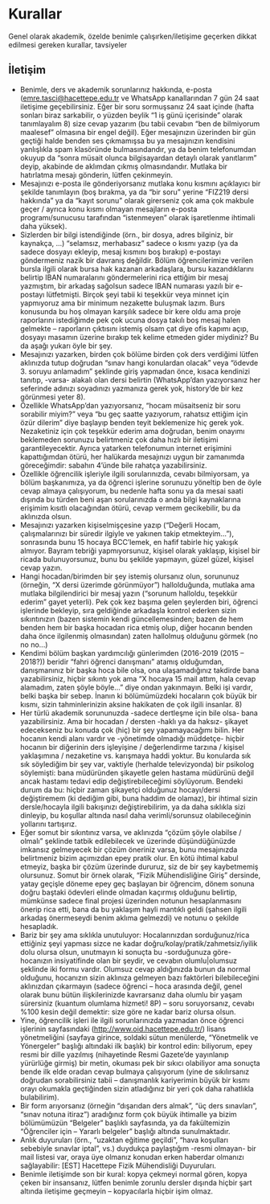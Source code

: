# Kurallar
Genel olarak akademik, özelde benimle çalışırken/iletişime geçerken dikkat edilmesi gereken kurallar, tavsiyeler

## İletişim
* Benimle, ders ve akademik sorunlarınız hakkında, e-posta ([emre.tasci@hacettepe.edu.tr](mailto:emre.tasci@hacettepe.edu.tr) ve WhatsApp kanallarından 7 gün 24 saat iletişime geçebilirsiniz. Eğer bir soru sormuşsanız 24 saat içinde (hafta sonları biraz sarkabilir, o yüzden beylik “1 iş günü içerisinde” olarak tanımlayalım 8) size cevap yazarım (bu tabii cevabın “ben de bilmiyorum maalesef” olmasına bir engel değil). Eğer mesajınızın üzerinden bir gün geçtiği halde benden ses çıkmamışsa bu ya mesajınızın kendisini yanlışlıkla spam klasöründe bulmasındandır, ya da benim telefonumdan okuyup da “sonra müsait olunca bilgisayardan detaylı olarak yanıtlarım” deyip, akabinde de aklımdan çıkmış olmasındandır. Mutlaka bir hatırlatma mesajı gönderin, lütfen çekinmeyin.
* Mesajınızı e-posta ile gönderiyorsanız mutlaka konu kısmını açıklayıcı bir şekilde tanımlayın (boş bırakma, ya da “bir soru” yerine “FIZ219 dersi hakkında” ya da “kayıt sorunu” olarak girerseniz çok ama çok makbule geçer / ayrıca konu kısmı olmayan mesajların e-posta programı/sunucusu tarafından “istenmeyen” olarak işaretlenme ihtimali daha yüksek).
* Sizlerden bir bilgi istendiğinde (örn., bir dosya, adres bilginiz, bir kaynakça, ...) “selamsız, merhabasız” sadece o kısmı yazıp (ya da sadece dosyayı ekleyip, mesaj kısmını boş bırakıp) e-postayı göndermeniz nazik bir davranış değildir. Bölüm öğrencilerimize verilen bursla ilgili olarak bursa hak kazanan arkadaşlara, bursu kazandıklarını belirtip IBAN numaralarını göndermelerini rica ettiğim bir mesaj yazmıştım, bir arkadaş sağolsun sadece IBAN numarası yazılı bir e-postayı lütfetmişti. Birçok şeyi tabii ki teşekkür veya minnet için yapmıyoruz ama bir minimum nezakette buluşmak lazım. Burs konusunda bu hoş olmayan karşılık sadece bir kere oldu ama proje raporlarını istediğimde pek çok ucuna dosya takılı boş mesaj halen gelmekte – raporların çıktısını istemiş olsam çat diye ofis kapımı açıp, dosyayı masamın üzerine bırakıp tek kelime etmeden gider miydiniz? Bu da aşağı yukarı öyle bir şey.
* Mesajınızı yazarken, birden çok bölüme birden çok ders verdiğimi lütfen aklınızda tutup doğrudan “sınav hangi konulardan olacak” veya “ödevde 3. soruyu anlamadım” şeklinde giriş yapmadan önce, kısaca kendinizi tanıtıp, -varsa- alakalı olan dersi belirtin (WhatsApp’dan yazıyorsanız her seferinde adınızı soyadınızı yazmanıza gerek yok, history’de bir kez görünmesi yeter 8).
* Özellikle WhatsApp’dan yazıyorsanız, “hocam müsaitseniz bir soru sorabilir miyim?” veya “bu geç saatte yazıyorum, rahatsız ettiğim için özür dilerim” diye başlayıp benden teyit beklemenize hiç gerek yok. Nezaketiniz için çok teşekkür ederim ama doğrudan, benim onayımı beklemeden sorunuzu belirtmeniz çok daha hızlı bir iletişimi garantileyecektir. Ayrıca yatarken telefonumun internet erişimini kapattığımdan  ötürü, her halükarda mesajınızı uygun bir zamanımda göreceğimdir: sabahın 4’ünde bile rahatça yazabilirsiniz.
* Özellikle öğrencilik işleriyle ilgili sorularınızda, cevabı bilmiyorsam, ya bölüm başkanımıza, ya da öğrenci işlerine sorunuzu yöneltip ben de öyle cevap almaya çalışıyorum, bu nedenle hafta sonu ya da mesai saati dışında bu türden beni aşan sorularınızda o anda bilgi kaynaklarına erişimim kısıtlı olacağından ötürü, cevap vermem gecikebilir, bu da aklınızda olsun.
* Mesajınızı yazarken kişiselmişçesine yazıp (“Değerli Hocam, çalışmalarınızı bir süredir ilgiyle ve yakınen takip etmekteyim...”), sonrasında bunu 15 hocaya BCC’lemek, en hafif tabirle hiç yakışık almıyor. Bayram tebriği yapmıyorsunuz, kişisel olarak yaklaşıp, kişisel bir ricada bulunuyorsunuz, bunu bu şekilde yapmayın, güzel güzel, kişisel cevap yazın.
* Hangi hocadan/birimden bir şey istemiş olursanız olun, sorununuz (örneğin, “X dersi üzerimde görünmüyor”) hallolduğunda, mutlaka ama mutlaka bilgilendirici bir mesaj yazın (“sorunum halloldu, teşekkür ederim” gayet yeterli). Pek çok kez başıma gelen şeylerden biri, öğrenci işlerinde bekleyip, sıra geldiğinde arkadaşla kontrol ederken sizin sıkıntınızın (bazen sistemin kendi güncellemesinden; bazen de hem benden hem bir başka hocadan rica etmiş olup, diğer hocanın benden daha önce ilgilenmiş olmasından) zaten hallolmuş olduğunu görmek (no no no...)
* Kendimi bölüm başkan yardımcılığı günlerimden (2016-2019 (2015 – 2018?)) beridir “fahri öğrenci danışmanı” atamış olduğumdan, danışmanınız bir başka hoca bile olsa, ona ulaşamadığınız takdirde bana yazabilirsiniz, hiçbir sıkıntı yok ama “X hocaya 15 mail attım, hala cevap alamadım, zaten şöyle böyle...” diye ondan yakınmayın. Belki işi vardır, belki başka bir sebep. İnanın ki bölümümüzdeki hocaların çok büyük bir kısmı, sizin tahminlerinizin aksine hakikaten de çok ilgili insanlar. 8)
* Her türlü akademik sorununuzda -sadece dertleşme için bile olsa- bana yazabilirsiniz. Ama bir hocadan / dersten -haklı ya da haksız- şikayet edecekseniz bu konuda çok (hiç) bir şey yapamayacağımı bilin. Her hocanın kendi alanı vardır ve -yönetimde olmadığı müddetçe- hiçbir hocanın bir diğerinin ders işleyişine / değerlendirme tarzına / kişisel yaklaşımına / nezaketine vs. karışmaya haddi yoktur. Bu konularda sık sık söylediğim bir şey var, vaktiyle (herhalde televizyonda) bir psikolog söylemişti: bana müdüründen şikayetle gelen hastama müdürünü değil ancak hastamı tedavi edip değiştirebileceğimi söylüyorum. Bendeki durum da bu: hiçbir zaman şikayetçi olduğunuz hocayı/dersi değiştiremem (ki dediğim gibi, buna haddim de olamaz), bir ihtimal sizin dersle/hocayla ilgili bakışınızı değiştirebilirim, ya da daha sıklıkla sizi dinleyip, bu koşullar altında nasıl daha verimli/sorunsuz olabileceğinin yollarını tartışırız.
* Eğer somut bir sıkıntınız varsa, ve aklınızda “çözüm şöyle olabilse / olmalı” şeklinde tatbik edilebilecek ve üzerinde düşündüğünüzde imkansız gelmeyecek bir çözüm öneriniz varsa, bunu mesajınızda belirtmeniz bizim açımızdan epey pratik olur. En kötü ihtimal kabul etmeyiz, başka bir çözüm üzerinde dururuz, siz de bir şey kaybetmemiş olursunuz. Somut bir örnek olarak, “Fizik Mühendisliğine Giriş” dersinde, yatay geçişle döneme epey geç başlayan bir öğrencim, dönem sonuna doğru baştaki ödevleri elinde olmadan kaçırmış olduğunu belirtip, mümkünse sadece final projesi üzerinden notunun hesaplanmasını önerip rica etti, bana da bu yaklaşım hayli mantıklı geldi (şahsen ilgili arkadaş önermeseydi benim aklıma gelmezdi) ve notunu o şekilde hesapladık.
* Bariz bir şey ama sıklıkla unutuluyor: Hocalarınızdan sorduğunuz/rica ettiğiniz şeyi yapması sizce ne kadar doğru/kolay/pratik/zahmetsiz/iyilik dolu olursa olsun, unutmayın ki sonuçta bu -sorduğunuza göre- hocanızın insiyatifinde olan bir şeydir, ve cevabın olumlu|olumsuz şeklinde iki formu vardır. Olumsuz cevap aldığınızda bunun da normal olduğunu, hocanızın sizin aklınıza gelmeyen bazı faktörleri bilebileceğini aklınızdan çıkarmayın (sadece öğrenci – hoca arasında değil, genel olarak bunu bütün ilişkilerinizde kavrarsanız daha olumlu bir yaşam sürersiniz (kuantum olumlama hizmeti! 8P) – soru soruyorsanız, cevabı %100 kesin değil demektir: size göre ne kadar bariz olursa olsun.
* Yine, öğrencilik işleri ile ilgili sorunlarınızda yazmadan önce öğrenci işlerinin sayfasındaki (http://www.oid.hacettepe.edu.tr/) lisans yönetmeliğini (sayfaya girince, soldaki sütun menülerde, “Yönetmelik ve Yönergeler” başlığı altındaki ilk başlık)  bir kontrol edin: biliyorum, epey resmi bir dille yazılmış (nihayetinde Resmi Gazete’de yayınlanıp yürürlüğe girmiş) bir metin, okuması pek bir sıkıcı olabiliyor ama sonuçta bende ilk elde oradan cevap bulmaya çalışıyorum (yine de sıkılırsanız doğrudan sorabilirsiniz tabii – danışmanlık kariyerimin büyük bir kısmı orayı okumakla geçtiğinden sizin atladığınız bir yeri çok daha rahatlıkla bulabilirim).
* Bir form arıyorsanız (örneğin “dışarıdan ders almak”, “üç ders sınavları”, “sınav notuna itiraz”) aradığınız form çok büyük ihtimalle ya bizim bölümümüzün “Belgeler” başlıklı sayfasında, ya da fakültemizin “Öğrenciler için – Yararlı belgeler” başlığı altında sunulmaktadır.
 * Anlık duyuruları (örn., “uzaktan eğitime geçildi”, “hava koşulları sebebiyle sınavlar iptal”, vs.) duydukça paylaştığım -resmi olmayan- bir mail listesi var, oraya üye olmanız konudan erken haberdar olmanızı sağlayabilir: [EST] Hacettepe Fizik Mühendisliği Duyuruları.
* Benimle iletişimde son bir kural: kopya çekmeyi normal gören, kopya çeken bir insansanız, lütfen benimle zorunlu dersler dışında hiçbir şart altında iletişime geçmeyin – kopyacılarla hiçbir işim olmaz.
